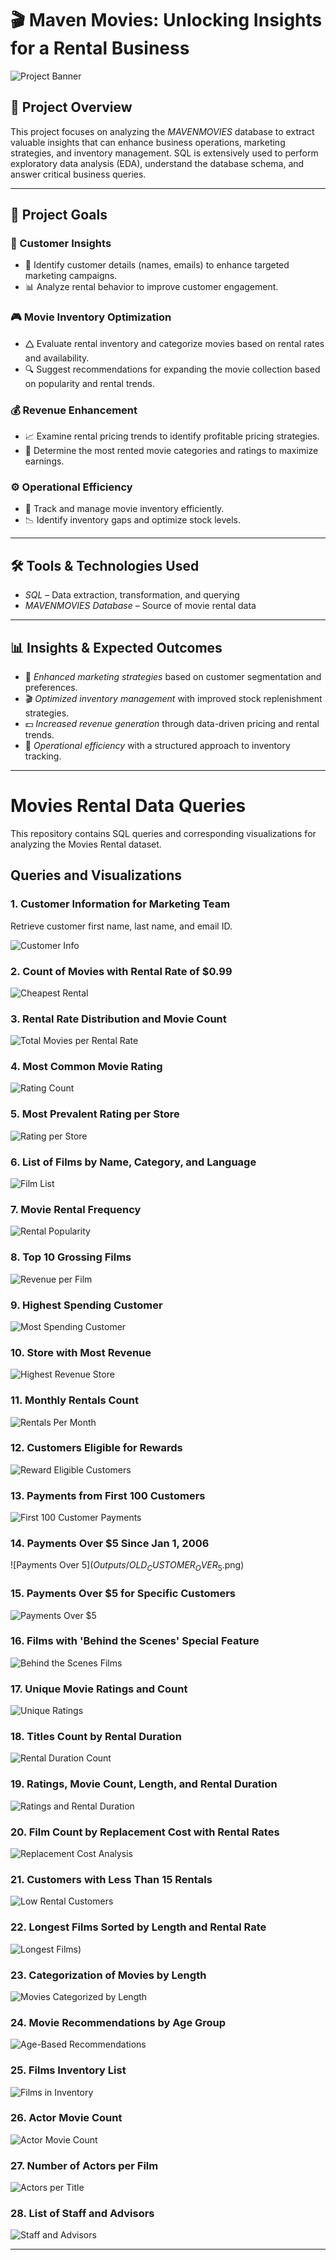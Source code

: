 # 🎬 Maven Movies: Unlocking Insights for a Rental Business

![Project Banner](Outputs/mysql_logo.png)

## 📌 Project Overview
This project focuses on analyzing the *MAVENMOVIES* database to extract valuable insights that can enhance business operations, marketing strategies, and inventory management. SQL is extensively used to perform exploratory data analysis (EDA), understand the database schema, and answer critical business queries.


---

## 🎯 Project Goals

### 🛒 Customer Insights

- 📌 Identify customer details (names, emails) to enhance targeted marketing campaigns.
- 📊 Analyze rental behavior to improve customer engagement.

### 🎮 Movie Inventory Optimization

- 🛆 Evaluate rental inventory and categorize movies based on rental rates and availability.
- 🔍 Suggest recommendations for expanding the movie collection based on popularity and rental trends.

### 💰 Revenue Enhancement

- 📈 Examine rental pricing trends to identify profitable pricing strategies.
- 🎥 Determine the most rented movie categories and ratings to maximize earnings.

### ⚙️ Operational Efficiency

- 📌 Track and manage movie inventory efficiently.
- 📉 Identify inventory gaps and optimize stock levels.

---

## 🛠️ Tools & Technologies Used
- *SQL* – Data extraction, transformation, and querying
- *MAVENMOVIES Database* – Source of movie rental data

---

## 📊 Insights & Expected Outcomes
- 📢 *Enhanced marketing strategies* based on customer segmentation and preferences.
- 🎬 *Optimized inventory management* with improved stock replenishment strategies.
- 💵 *Increased revenue generation* through data-driven pricing and rental trends.
- 📌 *Operational efficiency* with a structured approach to inventory tracking.

---

# Movies Rental Data Queries

This repository contains SQL queries and corresponding visualizations for analyzing the Movies Rental dataset.

## Queries and Visualizations

### 1. Customer Information for Marketing Team
Retrieve customer first name, last name, and email ID.

![Customer Info](Outputs/EMAIL_ID_LIST.png)

### 2. Count of Movies with Rental Rate of $0.99
![Cheapest Rental](Outputs/CHEAPEST_RENTALS.png)

### 3. Rental Rate Distribution and Movie Count
![Total Movies per Rental Rate](Outputs/TOTAL_NUMBER_OF_MOVIES.png)

### 4. Most Common Movie Rating
![Rating Count](Outputs/RATING_WISE_COUNT.png)

### 5. Most Prevalent Rating per Store
![Rating per Store](Outputs/TOTAL_FILMS.png)

### 6. List of Films by Name, Category, and Language
![Film List](Outputs/CATEGORY_NAME.png)

### 7. Movie Rental Frequency
![Rental Popularity](Outputs/POPULARITY.png)

### 8. Top 10 Grossing Films
![Revenue per Film](Outputs/REVENUE_PER_MOVIE.png)

### 9. Highest Spending Customer
![Most Spending Customer](Outputs/MOST_SPENDING_CUSTOMER.png)

### 10. Store with Most Revenue
![Highest Revenue Store](https://github.com/Sujal-101/Maven-Movies-Rental-Project/blob/main/Outputs/store%20with%20most%20revenue.png)

### 11. Monthly Rentals Count
![Rentals Per Month](Outputs/RENTALS_PER_MONTH.png)

### 12. Customers Eligible for Rewards
![Reward Eligible Customers](Outputs/REWARD_VIA_PHONE.png)

### 13. Payments from First 100 Customers
![First 100 Customer Payments](Outputs/PAYMENT_DETAILS_FIRST_100.png)

### 14. Payments Over $5 Since Jan 1, 2006
![Payments Over $5](Outputs/OLD_CUSTOMER_OVER_5$.png)

### 15. Payments Over $5 for Specific Customers
![Payments Over $5](Outputs/OVER_5_DOLLAR.png)

### 16. Films with 'Behind the Scenes' Special Feature
![Behind the Scenes Films](Outputs/FILMS_WITH_SPECIAL_FEATURES.png)

### 17. Unique Movie Ratings and Count
![Unique Ratings](Outputs/RATINGWISE_MOVIES.png)

### 18. Titles Count by Rental Duration
![Rental Duration Count](Outputs/RENTAL_DURATIONWISE_MOVIES.png)

### 19. Ratings, Movie Count, Length, and Rental Duration
![Ratings and Rental Duration](Outputs/COMPARE_LENGTH.png)

### 20. Film Count by Replacement Cost with Rental Rates
![Replacement Cost Analysis](Outputs/RENTAL_VS_REPLACEMENT.png)

### 21. Customers with Less Than 15 Rentals
![Low Rental Customers](Outputs/NON_LOYAL_CUSTOMERS.png)

### 22. Longest Films Sorted by Length and Rental Rate
![Longest Films](https://github.com/Sujal-101/Maven-Movies-Rental-Project/blob/main/Outputs/longest%20films.png))

### 23. Categorization of Movies by Length
![Movies Categorized by Length](Outputs/RENTAL_DURATIONWISE_MOVIES.png)

### 24. Movie Recommendations by Age Group
![Age-Based Recommendations](Outputs/RECOMMENDATION_SYSTEM.png)

### 25. Films Inventory List
![Films in Inventory](Outputs/FILM_INVENTORY.png)

### 26. Actor Movie Count
![Actor Movie Count](Outputs/ACTORS_NUMBER_OF_FILMS.png)

### 27. Number of Actors per Film
![Actors per Title](Outputs/INVESTOR_REQUEST.png)

### 28. List of Staff and Advisors
![Staff and Advisors](Outputs/CONFERENCE_LIST.png)

---
